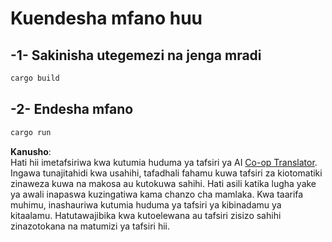 <!--
CO_OP_TRANSLATOR_METADATA:
{
  "original_hash": "6240e78bb87f91bece16f8742472aeef",
  "translation_date": "2025-08-18T19:04:52+00:00",
  "source_file": "03-GettingStarted/06-http-streaming/solution/rust/calculator-httpserver/README.md",
  "language_code": "sw"
}
-->
# Kuendesha mfano huu

## -1- Sakinisha utegemezi na jenga mradi

```bash
cargo build
```

## -2- Endesha mfano

```bash
cargo run
```

**Kanusho**:  
Hati hii imetafsiriwa kwa kutumia huduma ya tafsiri ya AI [Co-op Translator](https://github.com/Azure/co-op-translator). Ingawa tunajitahidi kwa usahihi, tafadhali fahamu kuwa tafsiri za kiotomatiki zinaweza kuwa na makosa au kutokuwa sahihi. Hati asili katika lugha yake ya awali inapaswa kuzingatiwa kama chanzo cha mamlaka. Kwa taarifa muhimu, inashauriwa kutumia huduma ya tafsiri ya kibinadamu ya kitaalamu. Hatutawajibika kwa kutoelewana au tafsiri zisizo sahihi zinazotokana na matumizi ya tafsiri hii.